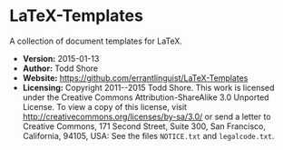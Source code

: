 # LaTeX-Templates
A collection of document templates for LaTeX.

* **Version:** 2015-01-13
* **Author:** Todd Shore
* **Website:** https://github.com/errantlinguist/LaTeX-Templates
* **Licensing:** Copyright 2011--2015 Todd Shore. This work is licensed under the Creative Commons Attribution-ShareAlike 3.0 Unported License. To view a copy of this license, visit http://creativecommons.org/licenses/by-sa/3.0/ or send a letter to Creative Commons, 171 Second Street, Suite 300, San Francisco, California, 94105, USA: See the files `NOTICE.txt` and `legalcode.txt`.
